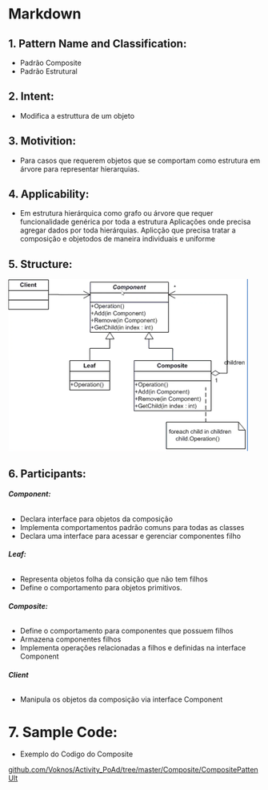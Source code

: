 
# **Markdown**

## 1. **Pattern Name and Classification:**
* Padrão Composite
* Padrão Estrutural

## 2. **Intent:**
* Modifica a estruttura de um objeto

## 3. **Motivition:**
* Para casos que requerem objetos que se comportam como estrutura em árvore para
    representar hierarquias.

## 4. **Applicability:**
* Em estrutura hierárquica como grafo ou árvore que requer funcionalidade genérica por toda a estrutura
    Aplicações onde precisa agregar dados por toda hierárquias.
    Aplicção que precisa tratar a composição e objetodos de maneira individuais e  uniforme

## 5. **Structure:**

 ![Structure Composite Basic](https://github.com/Voknos/Activity_PoAd/blob/master/Composite/structureComposite.png)

## 6. **Participants:**

######    **Component:**
* Declara interface para objetos da composição
* Implementa comportamentos padrão comuns para todas as classes
* Declara uma interface para acessar e gerenciar componentes filho

######    **Leaf:**
* Representa objetos folha da consição que não tem filhos
* Define o comportamento para objetos primitivos.

######    **Composite:**
* Define o comportamento para componentes que possuem filhos
* Armazena componentes filhos
* Implementa operações relacionadas a filhos e definidas na interface Component

######    **Client**
* Manipula os objetos da composição via interface Component    

# 7. **Sample Code:**
* Exemplo do Codigo do Composite

 [github.com/Voknos/Activity_PoAd/tree/master/Composite/CompositePattenUlt](https://github.com/Voknos/Activity_PoAd/tree/master/Composite/CompositePattenUlt)
 
